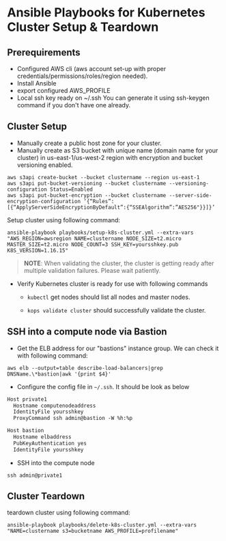 # Ansible Playbooks for Kubernetes Cluster Setup & Teardown
## Prerequirements
- Configured AWS cli (aws account set-up with proper credentials/permissions/roles/region needed).
- Install Ansible
- export configured AWS_PROFILE
- Local ssh key ready on ~/.ssh You can generate it using ssh-keygen command if you don't have one already.
## Cluster Setup
- Manually create a public host zone for your cluster.
- Manually create as S3 bucket with unique name (domain name for your cluster) in us-east-1/us-west-2 region with encryption and bucket versioning enabled.
```shell
aws s3api create-bucket --bucket clustername --region us-east-1
aws s3api put-bucket-versioning --bucket clustername --versioning-configuration Status=Enabled
aws s3api put-bucket-encryption --bucket clustername --server-side-encryption-configuration ‘{“Rules”:[{“ApplyServerSideEncryptionByDefault”:{“SSEAlgorithm”:”AES256"}}]}’
```
Setup cluster using following command:
```shell
ansible-playbook playbooks/setup-k8s-cluster.yml --extra-vars "AWS_REGION=awsregion NAME=clustername NODE_SIZE=t2.micro MASTER_SIZE=t2.micro NODE_COUNT=3 SSH_KEY=yoursshkey.pub  K8S_VERSION=1.16.15" 
```
>**NOTE**: When validating the cluster, the cluster is getting ready after multiple validation failures. Please wait patiently.
- Verify Kubernetes cluster is ready for use with following commands 
    - ```kubectl``` get nodes should list all nodes and master nodes.

    - ```kops validate cluster``` should successfully validate the cluster.
## SSH into a compute node via Bastion
- Get the ELB address for our "bastions" instance group. We can check it with following command:
```shell
aws elb --output=table describe-load-balancers|grep DNSName.\*bastion|awk '{print $4}'
```
- Configure the config file in ```~/.ssh```. It should be look as below
```txt
Host private1
  Hostname computenodeaddress
  IdentityFile yoursshkey
  ProxyCommand ssh admin@bastion -W %h:%p

Host bastion
  Hostname elbaddress
  PubKeyAuthentication yes
  IdentityFile yoursshkey
```
- SSH into the compute node
```shell
ssh admin@private1
```
## Cluster Teardown
teardown cluster using following command:
```shell
ansible-playbook playbooks/delete-k8s-cluster.yml --extra-vars "NAME=clustername s3=bucketname AWS_PROFILE=profilename"
``` 
